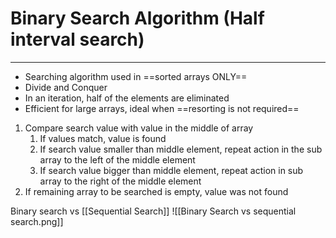 # Binary Search Algorithm (Half interval search)
---
- Searching algorithm used in ==sorted arrays ONLY==
- Divide and Conquer
- In an iteration, half of the elements are eliminated
- Efficient for large arrays, ideal when ==resorting is not required==

1. Compare search value with value in the middle of array
	1. If values match, value is found
	2. If search value smaller than middle element, repeat action in the sub array to the left of the middle element
	3. If search value bigger than middle element, repeat action in sub array to the right of the middle element
2. If remaining array to be searched is empty, value was not found

Binary search vs [[Sequential Search]]
![[Binary Search vs sequential search.png]]